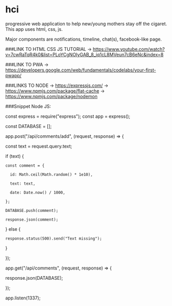 # hci
progressive web application to help new/young mothers stay off the cigaret.
This app uses html, css, js.

Major components are notifications, timeline, chat(s), facebook-like page.

###LINK TO HTML CSS JS TUTORIAL 
-> https://www.youtube.com/watch?v=7cwRaTqR4k0&list=PLoYCgNOIyGAB_8_iq1cL8MVeun7cB6eNc&index=8 

###LINK TO PWA 
-> https://developers.google.com/web/fundamentals/codelabs/your-first-pwapp/

###LINKS TO NODE
-> https://expressjs.com/
-> https://www.npmjs.com/package/flat-cache
-> https://www.npmjs.com/package/nodemon


###Snippet Node JS: 


const express = require("express");
const app = express();

const DATABASE = [];

app.post("/api/comments/add", (request, response) => {

  const text = request.query.text;
  
  if (text) {
  
    const comment = {
    
      id: Math.ceil(Math.random() * 1e10),
      
      text: text,
      
      date: Date.now() / 1000,
      
    };
    
    DATABASE.push(comment);
    
    response.json(comment);
    
  } else {
  
    response.status(500).send("Text missing");
    
  }
  
});

app.get("/api/comments", (request, response) => {

  response.json(DATABASE);
  
});

app.listen(1337);


